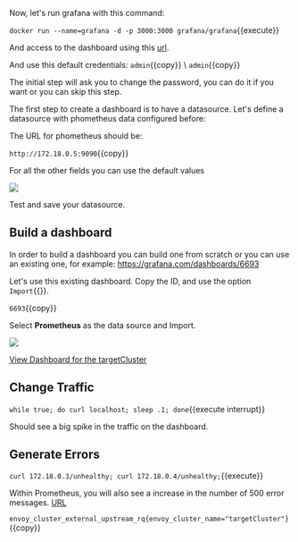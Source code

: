 Now, let's run grafana with this command:

`docker run --name=grafana -d -p 3000:3000 grafana/grafana`{{execute}}

And access to the dashboard using this [url]({{TRAFFIC_HOST1_3000}}).

And use this default credentials:
`admin`{{copy}} \ `admin`{{copy}}

The initial step will ask you to change the password, you can do it if you want or you can skip this step.

The first step to create a dashboard is to have a datasource. Let's define a datasource with phometheus data configured before:

The URL for phometheus should be:

`http://172.18.0.5:9090`{{copy}}

For all the other fields you can use the default values

![](/envoyproxy-scenarios/scenario/implementing-metrics-tracing/assets/prometheus-data-source.png)

Test and save your datasource.

## Build a dashboard

In order to build a dashboard you can build one from scratch or you can use an existing one, for example:
https://grafana.com/dashboards/6693

Let's use this existing dashboard. Copy the ID, and use the option `Import`{{}}.

`6693`{{copy}}

Select **Prometheus** as the data source and Import.

![](/envoyproxy-scenarios/scenario/implementing-metrics-tracing/assets/import.png)

[View Dashboard for the targetCluster]({{TRAFFIC_HOST1_3000}}/d/000000003/envoy-proxy?refresh=5s&orgId=1&var-cluster=targetCluster&var-hosts=All)

## Change Traffic

`while true; do curl localhost; sleep .1; done`{{execute interrupt}}

Should see a big spike in the traffic on the dashboard.

## Generate Errors

`curl 172.18.0.3/unhealthy; curl 172.18.0.4/unhealthy;`{{execute}}

Within Prometheus, you will also see a increase in the number of 500 error messages.
[URL]({{TRAFFIC_HOST1_9090}}/graph)

`envoy_cluster_external_upstream_rq{envoy_cluster_name="targetCluster"}`{{copy}}

